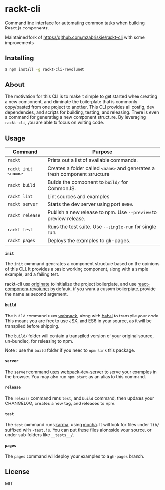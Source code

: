 # rackt-cli

Command line interface for automating common tasks when building React.js components.

Maintained fork of https://github.com/mzabriskie/rackt-cli with some improvements

## Installing

```bash
$ npm install -g rackt-cli-revolunet
```

## About

The motivation for this CLI is to make it simple to get started when creating a new component, and eliminate the boilerplate that is commonly copy/pasted from one project to another. This CLI provides all config, dev dependencies, and scripts for building, testing, and releasing. There is even a command for generating a new component structure. By leveraging `rackt-cli`, you are able to focus on writing code.

## Usage

| Command             | Purpose                                                                     |
| ------------------- | --------------------------------------------------------------------------- |
| `rackt`             | Prints out a list of available commands.                                    |
| `rackt init <name>` | Creates a folder called `<name>` and generates a fresh component structure. |
| `rackt build`       | Builds the component to `build/` for CommonJS.                              |
| `rackt lint`        | Lint sources and examples                                                   |
| `rackt server`      | Starts the dev server using port `8080`.                                    |
| `rackt release`     | Publish a new release to npm. Use `--preview` to preview release.           |
| `rackt test`        | Runs the test suite. Use `--single-run` for single run.                     |
| `rackt pages`       | Deploys the examples to gh-pages.                                           |


#### `init`

The `init` command generates a component structure based on the opinions of this CLI.
It provides a basic working component, along with a simple example, and a failing test.

rackt-cli use [originate](https://www.npmjs.com/package/originate) to initialize the project boilerplate, and use [react-component-revolunet](https://www.npmjs.com/package/originate-react-component-revolunet) by default. If you want a custom boilerplate, provide the name as second argument.


#### `build`

The `build` command uses [webpack](http://webpack.github.io/), along with [babel](https://babeljs.io/) to transpile your code.
This means you are free to use JSX, and ES6 in your source, as it will be transpiled before shipping.

The `build/` folder will contain a transpiled version of your original source, un-bundled, for releasing to npm.

Note : use the `build` folder if you need to `npm link` this package.

#### `server`

The `server` command uses [webpack-dev-server](http://webpack.github.io/docs/webpack-dev-server.html) to serve your examples in the browser.
You may also run `npm start` as an alias to this command.

#### `release`

The `release` command runs `test`, and `build` command, then updates your CHANGELOG, creates a new tag, and releases to npm.

#### `test`

The `test` command runs [karma](http://karma-runner.github.io/), using [mocha](http://mochajs.org/).
It will look for files under `lib/` suffixed with `-test.js`.
You can put these files alongside your source, or under sub-folders like `__tests__/`.

#### `pages`

The `pages` command will deploy your examples to a `gh-pages` branch.

## License

MIT
